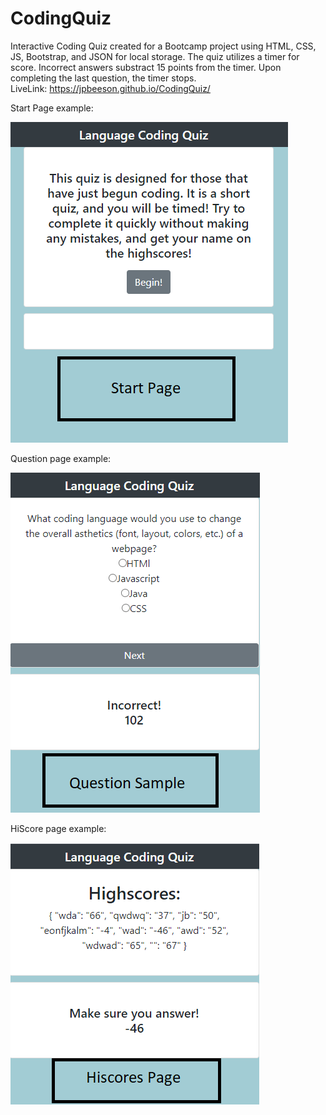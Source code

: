 # CodingQuiz
Interactive Coding Quiz created for a Bootcamp project using HTML, CSS, JS, Bootstrap, and JSON for local storage.
The quiz utilizes a timer for score. Incorrect answers substract 15 points from the timer. Upon completing the last question, the timer stops. <br>
LiveLink: https://jpbeeson.github.io/CodingQuiz/

<p>Start Page example:</p>

![](Assets/Images/SP.png)

<p>Question page example:</p>

![](Assets/Images/QS.png)

<p>HiScore page example:</p>

![](Assets/Images/HS.png)
